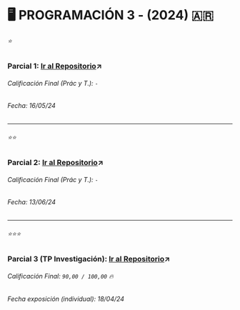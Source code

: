 # 🖥 PROGRAMACIÓN 3 - (2024) 🇦🇷

###### ⭐ 

### Parcial 1: [Ir al Repositorio](https://github.com/louisrubin/prog3/tree/main/Parcial_1)↗
###### Calificación Final (Prác y T.): `-`
###### Fecha: 16/05/24

---

###### ⭐⭐

### Parcial 2: <u>[Ir al Repositorio](https://github.com/louisrubin/prog3/tree/main/Parcial_2)</u>↗
###### Calificación Final (Prác y T.): `-`
###### Fecha: 13/06/24

---

###### ⭐⭐⭐ 

### Parcial 3 (TP Investigación): <u>[Ir al Repositorio](https://github.com/louisrubin/prog3/tree/main/TP_Investigacion)</u>↗
###### Calificación Final: `90,00 / 100,00` 🔥
###### Fecha exposición (individual): 18/04/24
